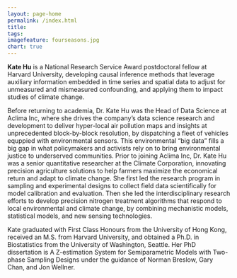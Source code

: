 ```yaml
---
layout: page-home
permalink: /index.html
title: 
tags: 
imagefeature: fourseasons.jpg
chart: true
---
```


 **Kate Hu** is a National Research Service Award postdoctoral fellow at Harvard University, developing causal inference methods that leverage auxiliary information embedded in time series and spatial data to adjust for unmeasured and mismeasured confounding, and applying them to impact studies of climate change.
 
Before returning to academia, Dr. Kate Hu was the Head of Data Science at Aclima Inc, where she drives the company’s data science research and development to deliver hyper-local air pollution maps and insights at unprecedented block-by-block resolution, by dispatching a fleet of vehicles equppied with environmental sensors. This environmental “big data” fills a big gap in what policymakers and activists rely on to bring environmental justice to underserved communities.  Prior to joining Aclima Inc, Dr. Kate Hu was a senior quantitative researcher at the Climate Corporation, innovating precision agriculture solutions to help farmers maximize the economical return and adapt to climate change.  She first led the research program in sampling and experimental designs to collect field data scientifically for model calibration and evaluation. Then she led the interdisciplinary research efforts to develop precision nitrogen treatment algorithms that respond to local environmental and climate change,  by combining mechanistic models, statistical models, and new sensing technologies. 

Kate graduated with First Class Honours from the University of Hong Kong, received an M.S. from Harvard University, and obtained a Ph.D. in Biostatistics from the University of Washington, Seattle. Her PhD dissertation is A Z-estimation System for Semiparametric Models with Two-phase Sampling Designs under the guidance of Norman Breslow, Gary Chan, and Jon Wellner.  
